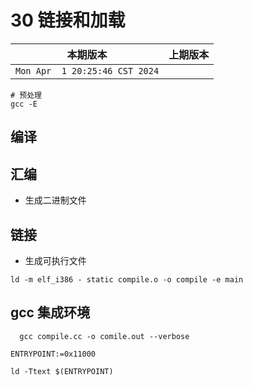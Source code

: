 # 30 链接和加载

|本期版本|上期版本
|:---:|:---:
`Mon Apr  1 20:25:46 CST 2024` |

```
# 预处理
gcc -E
```

## 编译

## 汇编

* 生成二进制文件

## 链接

* 生成可执行文件

```
ld -m elf_i386 - static compile.o -o compile -e main
```

## gcc 集成环境

```
  gcc compile.cc -o comile.out --verbose
```


```
ENTRYPOINT:=0x11000

ld -Ttext $(ENTRYPOINT)
```